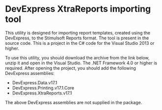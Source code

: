 # DevExpress XtraReports importing tool

This utility is designed for importing report templates, created using the DevExpress, to the Stimulsoft Reports format. The tool is present in the source code. This is a project in the C# code for the Visual Studio 2013 or higher.

To use this utility, you should download the archive from the link below, unzip it and open in the Visual Studio. The .NET Framework 4.0 or higher is required. After opening the project, you should add the following DevExpress assemblies:
* DevExpress.Data.v17.1
* DevExpress.Printing.v17.1.Core
* DevExpress.XtraReports.v17.1

The above DevExpress assemblies are not supplied in the package.
